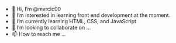 - 👋 Hi, I’m @mvrcic00
- 👀 I’m interested in learning front end development at the moment.
- 🌱 I’m currently learning HTML, CSS, and JavaScript
- 💞️ I’m looking to collaborate on ...
- 📫 How to reach me ...

<!---
mvrcic00/mvrcic00 is a ✨ special ✨ repository because its `README.md` (this file) appears on your GitHub profile.
You can click the Preview link to take a look at your changes.
--->
